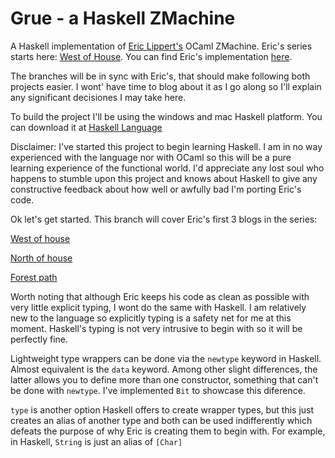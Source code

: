# Grue - a Haskell ZMachine
A Haskell implementation of [Eric Lippert's](http://ericlippert.com/) OCaml ZMachine. Eric's series starts here: [West of House](http://ericlippert.com/2016/02/01/west-of-house/). You can find Eric's implementation [here](https://github.com/ericlippert/flathead).

The branches will be in sync with Eric's, that should make following both projects easier. I wont' have time to blog about it as I go along so I'll explain any significant decisiones I may take here.

To build the project I'll be using the windows and mac Haskell platform. You can download it at [Haskell Language](https://www.haskell.org/)

Disclaimer: I've started this project to begin learning Haskell. I am in no way experienced with the language nor with OCaml so this will be a pure learning experience of the functional world. I'd appreciate any lost soul who happens to stumble upon this project and knows about Haskell to give any constructive feedback about how well or awfully bad I'm porting Eric's code.

Ok let's get started. This branch will cover Eric's first 3 blogs in the series:

[West of house](http://ericlippert.com/2016/02/01/west-of-house/)

[North of house](http://ericlippert.com/2016/02/03/north-of-house/)

[Forest path](http://ericlippert.com/2016/02/05/forest_path/)
	
Worth noting that although Eric keeps his code as clean as possible with very little explicit typing, I wont do the same with Haskell. I am relatively new to the language so explicitly typing is a safety net for me at this moment. Haskell's typing is not very intrusive to begin with so it will be perfectly fine.

Lightweight type wrappers can be done via the `newtype` keyword in Haskell. Almost equivalent is the `data` keyword. Among other slight differences, the latter allows you to define more than one constructor, something that can't be done with `newtype`. I've implemented `Bit` to showcase this diference.

`type` is another option Haskell offers to create wrapper types, but this just creates an alias of another type and both can be used indifferently which defeats the purpose of why Eric is creating them to begin with. For example, in Haskell, `String` is just an alias of `[Char]`
